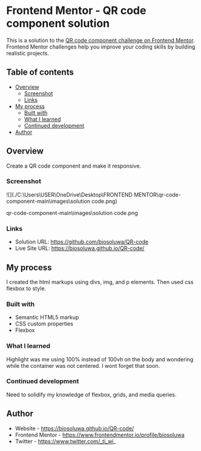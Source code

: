 # Frontend Mentor - QR code component solution

This is a solution to the [QR code component challenge on Frontend Mentor](https://www.frontendmentor.io/challenges/qr-code-component-iux_sIO_H). Frontend Mentor challenges help you improve your coding skills by building realistic projects. 

## Table of contents

- [Overview](#overview)
  - [Screenshot](#screenshot)
  - [Links](#links)
- [My process](#my-process)
  - [Built with](#built-with)
  - [What I learned](#what-i-learned)
  - [Continued development](#continued-development)
- [Author](#author)


## Overview
Create a QR code component and make it responsive.

### Screenshot
![](./C:\Users\USER\OneDrive\Desktop\FRONTEND MENTOR\qr-code-component-main\images\solution code.png)

qr-code-component-main\images\solution code.png


### Links

- Solution URL: https://github.com/biosoluwa/QR-code
- Live Site URL: https://biosoluwa.github.io/QR-code/

## My process
I created the html markups using divs, img, and p elements. Then used css flexbox to style.

### Built with

- Semantic HTML5 markup
- CSS custom properties
- Flexbox

### What I learned
Highlight was me using 100% instead of 100vh on the body and wondering while the container was not centered. I wont forget that soon.


### Continued development
Need to solidify my knowledge of flexbox, grids, and media queries.


## Author

- Website - https://biosoluwa.github.io/QR-code/
- Frontend Mentor - https://www.frontendmentor.io/profile/biosoluwa
- Twitter - https://www.twitter.com/_ti_wi_

